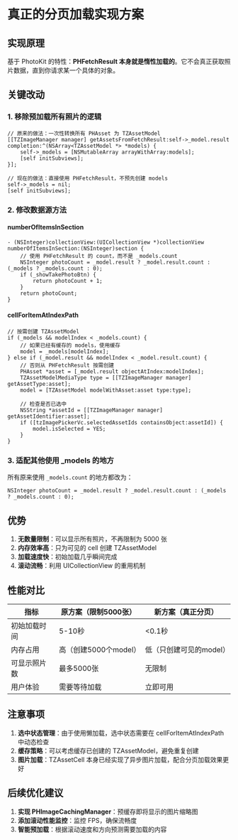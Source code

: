 # 真正的分页加载实现方案

## 实现原理

基于 PhotoKit 的特性：**PHFetchResult 本身就是惰性加载的**。它不会真正获取照片数据，直到你请求某一个具体的对象。

## 关键改动

### 1. 移除预加载所有照片的逻辑

```objc
// 原来的做法：一次性转换所有 PHAsset 为 TZAssetModel
[[TZImageManager manager] getAssetsFromFetchResult:self->_model.result completion:^(NSArray<TZAssetModel *> *models) {
    self->_models = [NSMutableArray arrayWithArray:models];
    [self initSubviews];
}];

// 现在的做法：直接使用 PHFetchResult，不预先创建 models
self->_models = nil;
[self initSubviews];
```

### 2. 修改数据源方法

#### numberOfItemsInSection
```objc
- (NSInteger)collectionView:(UICollectionView *)collectionView numberOfItemsInSection:(NSInteger)section {
    // 使用 PHFetchResult 的 count，而不是 _models.count
    NSInteger photoCount = _model.result ? _model.result.count : (_models ? _models.count : 0);
    if (_showTakePhotoBtn) {
        return photoCount + 1;
    }
    return photoCount;
}
```

#### cellForItemAtIndexPath
```objc
// 按需创建 TZAssetModel
if (_models && modelIndex < _models.count) {
    // 如果已经有缓存的 models，使用缓存
    model = _models[modelIndex];
} else if (_model.result && modelIndex < _model.result.count) {
    // 否则从 PHFetchResult 按需创建
    PHAsset *asset = [_model.result objectAtIndex:modelIndex];
    TZAssetModelMediaType type = [[TZImageManager manager] getAssetType:asset];
    model = [TZAssetModel modelWithAsset:asset type:type];
    
    // 检查是否已选中
    NSString *assetId = [[TZImageManager manager] getAssetIdentifier:asset];
    if ([tzImagePickerVc.selectedAssetIds containsObject:assetId]) {
        model.isSelected = YES;
    }
}
```

### 3. 适配其他使用 _models 的地方

所有原来使用 `_models.count` 的地方都改为：
```objc
NSInteger photoCount = _model.result ? _model.result.count : (_models ? _models.count : 0);
```

## 优势

1. **无数量限制**：可以显示所有照片，不再限制为 5000 张
2. **内存效率高**：只为可见的 cell 创建 TZAssetModel
3. **加载速度快**：初始加载几乎瞬间完成
4. **滚动流畅**：利用 UICollectionView 的重用机制

## 性能对比

| 指标 | 原方案（限制5000张） | 新方案（真正分页） |
|------|---------------------|-------------------|
| 初始加载时间 | 5-10秒 | <0.1秒 |
| 内存占用 | 高（创建5000个model） | 低（只创建可见的model） |
| 可显示照片数 | 最多5000张 | 无限制 |
| 用户体验 | 需要等待加载 | 立即可用 |

## 注意事项

1. **选中状态管理**：由于使用懒加载，选中状态需要在 cellForItemAtIndexPath 中动态检查
2. **缓存策略**：可以考虑缓存已创建的 TZAssetModel，避免重复创建
3. **图片加载**：TZAssetCell 本身已经实现了异步图片加载，配合分页加载效果更好

## 后续优化建议

1. **实现 PHImageCachingManager**：预缓存即将显示的图片缩略图
2. **添加滚动性能监控**：监控 FPS，确保流畅度
3. **智能预加载**：根据滚动速度和方向预测需要加载的内容